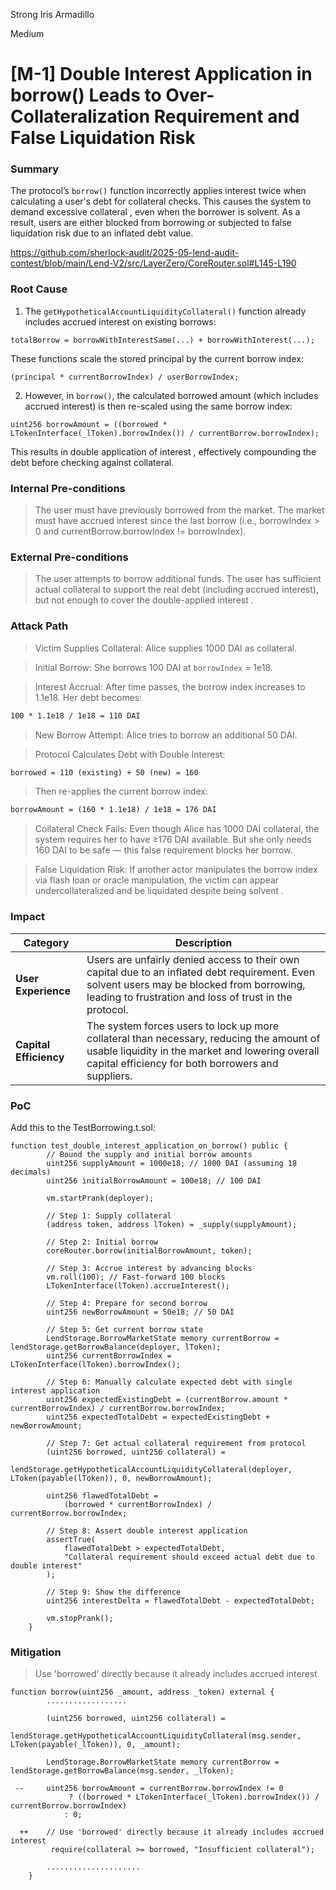 Strong Iris Armadillo

Medium

# [M-1] Double Interest Application in borrow() Leads to Over-Collateralization Requirement and False Liquidation Risk

### Summary

The protocol’s `borrow()` function incorrectly applies interest twice when calculating a user's debt for collateral checks. This causes the system to demand excessive collateral , even when the borrower is solvent. As a result, users are either blocked from borrowing or subjected to false liquidation risk due to an inflated debt value.

https://github.com/sherlock-audit/2025-05-lend-audit-contest/blob/main/Lend-V2/src/LayerZero/CoreRouter.sol#L145-L190

### Root Cause

1) The `getHypotheticalAccountLiquidityCollateral()` function already includes accrued interest on existing borrows:
```solidity
totalBorrow = borrowWithInterestSame(...) + borrowWithInterest(...);
```

These functions scale the stored principal by the current borrow index:
```solidity
(principal * currentBorrowIndex) / userBorrowIndex;
```

2) However, in `borrow()`, the calculated borrowed amount (which includes accrued interest) is then re-scaled using the same borrow index:
```solidity
uint256 borrowAmount = ((borrowed * LTokenInterface(_lToken).borrowIndex()) / currentBorrow.borrowIndex);
```

This results in double application of interest , effectively compounding the debt before checking against collateral.

### Internal Pre-conditions

> The user must have previously borrowed from the market.
> The market must have accrued interest since the last borrow (i.e., borrowIndex > 0 and currentBorrow.borrowIndex != borrowIndex).

### External Pre-conditions

> The user attempts to borrow additional funds.
> The user has sufficient actual collateral to support the real debt (including accrued interest), but not enough to cover the double-applied interest .

### Attack Path

> Victim Supplies Collateral:
Alice supplies 1000 DAI as collateral.

> Initial Borrow:
She borrows 100 DAI at `borrowIndex` = 1e18.

> Interest Accrual:
After time passes, the borrow index increases to 1.1e18. Her debt becomes:
```markdown
100 * 1.1e18 / 1e18 = 110 DAI
```

> New Borrow Attempt:
Alice tries to borrow an additional 50 DAI.

> Protocol Calculates Debt with Double Interest:
```markdown
borrowed = 110 (existing) + 50 (new) = 160
```

> Then re-applies the current borrow index:
```markdown
borrowAmount = (160 * 1.1e18) / 1e18 = 176 DAI
```

> Collateral Check Fails:
Even though Alice has 1000 DAI collateral, the system requires her to have ≥176 DAI available.
But she only needs 160 DAI to be safe — this false requirement blocks her borrow.

> False Liquidation Risk:
If another actor manipulates the borrow index via flash loan or oracle manipulation, the victim can appear undercollateralized and be liquidated despite being solvent .


### Impact

| **Category**               | **Description**                                                                                                                                                                                                 |
|----------------------------|-----------------------------------------------------------------------------------------------------------------------------------------------------------------------------------------------------------------|
| **User Experience**        | Users are unfairly denied access to their own capital due to an inflated debt requirement. Even solvent users may be blocked from borrowing, leading to frustration and loss of trust in the protocol.           |
| **Capital Efficiency**     | The system forces users to lock up more collateral than necessary, reducing the amount of usable liquidity in the market and lowering overall capital efficiency for both borrowers and suppliers.         |



### PoC

Add this to the TestBorrowing.t.sol:

```solidity
function test_double_interest_application_on_borrow() public {
        // Bound the supply and initial borrow amounts
        uint256 supplyAmount = 1000e18; // 1000 DAI (assuming 18 decimals)
        uint256 initialBorrowAmount = 100e18; // 100 DAI

        vm.startPrank(deployer);

        // Step 1: Supply collateral
        (address token, address lToken) = _supply(supplyAmount);

        // Step 2: Initial borrow
        coreRouter.borrow(initialBorrowAmount, token);

        // Step 3: Accrue interest by advancing blocks
        vm.roll(100); // Fast-forward 100 blocks
        LTokenInterface(lToken).accrueInterest();

        // Step 4: Prepare for second borrow
        uint256 newBorrowAmount = 50e18; // 50 DAI

        // Step 5: Get current borrow state
        LendStorage.BorrowMarketState memory currentBorrow = lendStorage.getBorrowBalance(deployer, lToken);
        uint256 currentBorrowIndex = LTokenInterface(lToken).borrowIndex();

        // Step 6: Manually calculate expected debt with single interest application
        uint256 expectedExistingDebt = (currentBorrow.amount * currentBorrowIndex) / currentBorrow.borrowIndex;
        uint256 expectedTotalDebt = expectedExistingDebt + newBorrowAmount;

        // Step 7: Get actual collateral requirement from protocol
        (uint256 borrowed, uint256 collateral) = 
            lendStorage.getHypotheticalAccountLiquidityCollateral(deployer, LToken(payable(lToken)), 0, newBorrowAmount);

        uint256 flawedTotalDebt = 
            (borrowed * currentBorrowIndex) / currentBorrow.borrowIndex;

        // Step 8: Assert double interest application
        assertTrue(
            flawedTotalDebt > expectedTotalDebt,
            "Collateral requirement should exceed actual debt due to double interest"
        );

        // Step 9: Show the difference
        uint256 interestDelta = flawedTotalDebt - expectedTotalDebt;

        vm.stopPrank();
    }
```

### Mitigation

> Use 'borrowed' directly because it already includes accrued interest

```solidity
function borrow(uint256 _amount, address _token) external {
        ..................

        (uint256 borrowed, uint256 collateral) =
            lendStorage.getHypotheticalAccountLiquidityCollateral(msg.sender, LToken(payable(_lToken)), 0, _amount); 

        LendStorage.BorrowMarketState memory currentBorrow = lendStorage.getBorrowBalance(msg.sender, _lToken); 

 --     uint256 borrowAmount = currentBorrow.borrowIndex != 0
             ? ((borrowed * LTokenInterface(_lToken).borrowIndex()) / currentBorrow.borrowIndex) 
            : 0; 

  ++    // Use 'borrowed' directly because it already includes accrued interest
         require(collateral >= borrowed, "Insufficient collateral");

        .....................
    }
```